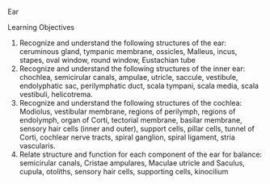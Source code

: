 Ear

Learning Objectives

1. Recognize and understand the following structures of the ear: ceruminous gland, tympanic membrane, ossicles, Malleus, incus, stapes, oval window, round window, Eustachian tube
2. Recognize and understand the following structures of the inner ear: chochlea, semicirular canals, ampulae, utricle, saccule, vestibule, endolyphatic sac, perilymphatic duct, scala tympani, scala media, scala vestibuli, helicotrema.
3. Recognize and understand the following structures of the cochlea: Modiolus, vestibular membrane, regions of perilymph, regions of endolymph, organ of Corti, tectorial membrane, basilar membrane, sensory hair cells (inner and outer), support cells, pillar cells, tunnel of Corti, cochlear nerve tracts, spiral ganglion, spiral ligament, stria vascularis.
4. Relate structure and function for each component of the ear for balance: semicirular canals, Cristae ampulares, Maculae utricle and Saculus, cupula, otoliths, sensory hair cells, supporting cells, kinocilium
